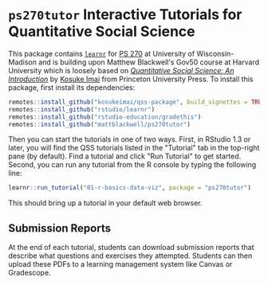 # `ps270tutor` Interactive Tutorials for Quantitative Social Science

This package contains [`learnr`](https://rstudio.github.io/learnr/index.html) for [PS 270](https://canvas.wisc.edu/courses/420318) at University of Wisconsin-Madison and is building upon Matthew Blackwell's Gov50 course at Harvard University which is loosely based on [*Quantitative Social Science: An Introduction*](http://qss.princeton.press/) by [Kosuke Imai](https://imai.fas.harvard.edu/) from Princeton University Press. To install this package, first install its dependencies:

``` r
remotes::install_github("kosukeimai/qss-package", build_vignettes = TRUE)
remotes::install_github("rstudio/learnr")
remotes::install_github("rstudio-education/gradethis")
remotes::install_github("mattblackwell/ps270tutor")
```

Then you can start the tutorials in one of two ways. First, in RStudio 1.3 or later, you will find the QSS tutorials listed in the "Tutorial" tab in the top-right pane (by default). Find a tutorial and click "Run Tutorial" to get started. Second, you can run any tutorial from the R console by typing the following line: 

``` r
learnr::run_tutorial("01-r-basics-data-viz", package = "ps270tutor")
```

This should bring up a tutorial in your default web browser. 

## Submission Reports

At the end of each tutorial, students can download submission reports that describe what questions and exercises they attempted. Students can then upload these PDFs to a learning management system like Canvas or Gradescope. 

